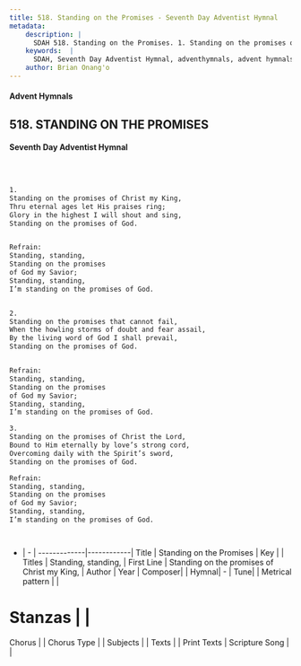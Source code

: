 ```yaml
---
title: 518. Standing on the Promises - Seventh Day Adventist Hymnal
metadata:
    description: |
      SDAH 518. Standing on the Promises. 1. Standing on the promises of Christ my King, Thru eternal ages let His praises ring; Glory in the highest I will shout and sing, Standing on the promises of God. 
    keywords:  |
      SDAH, Seventh Day Adventist Hymnal, adventhymnals, advent hymnals, Standing on the Promises, Standing on the promises of Christ my King, ,Standing, standing,
    author: Brian Onang'o
---
```


#### Advent Hymnals
## 518. STANDING ON THE PROMISES
#### Seventh Day Adventist Hymnal

```txt



1.
Standing on the promises of Christ my King,
Thru eternal ages let His praises ring;
Glory in the highest I will shout and sing,
Standing on the promises of God.


Refrain:
Standing, standing,
Standing on the promises
of God my Savior;
Standing, standing,
I’m standing on the promises of God.


2.
Standing on the promises that cannot fail,
When the howling storms of doubt and fear assail,
By the living word of God I shall prevail,
Standing on the promises of God.


Refrain:
Standing, standing,
Standing on the promises
of God my Savior;
Standing, standing,
I’m standing on the promises of God.

3.
Standing on the promises of Christ the Lord,
Bound to Him eternally by love’s strong cord,
Overcoming daily with the Spirit’s sword,
Standing on the promises of God.

Refrain:
Standing, standing,
Standing on the promises
of God my Savior;
Standing, standing,
I’m standing on the promises of God.




```

- |   -  |
-------------|------------|
Title | Standing on the Promises |
Key |  |
Titles | Standing, standing, |
First Line | Standing on the promises of Christ my King, |
Author | 
Year | 
Composer|  |
Hymnal|  - |
Tune|  |
Metrical pattern | |
# Stanzas |  |
Chorus |  |
Chorus Type |  |
Subjects |  |
Texts |  |
Print Texts | 
Scripture Song |  |
  
